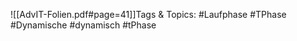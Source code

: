 
![[AdvIT-Folien.pdf#page=41]]Tags & Topics:
   #Laufphase
   #TPhase
   #Dynamische
   #dynamisch
   #tPhase